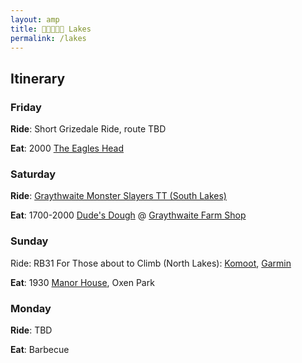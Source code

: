```yaml
---
layout: amp
title: 🚴🚴🚴🚴🚴 Lakes
permalink: /lakes
---
```


## Itinerary

### Friday

**Ride**: Short Grizedale Ride, route TBD

**Eat**: 2000 [The Eagles Head](https://www.google.com/maps/place/The+Eagles+Head/@54.3218404,-3.0216553,17z/data=!3m1!4b1!4m5!3m4!1s0x487cbe6d237c96bd:0xae60a3ab7fe5a4a5!8m2!3d54.3217907!4d-3.0194106)

### Saturday

**Ride**: [Graythwaite Monster Slayers TT (South Lakes)](https://www.strava.com/routes/2841783146053040878)

**Eat**: 1700-2000 [Dude's Dough](https://www.dudesdough.com/) @ [Graythwaite Farm Shop](https://goo.gl/maps/AfGpY1d2NRWLV1RbA)

### Sunday

Ride: RB31 For Those about to Climb (North Lakes): [Komoot](https://www.komoot.com/tour/397915833), [Garmin](https://connect.garmin.com/modern/course/64412109)

**Eat**: 1930 [Manor House](https://www.google.com/maps/place/Manor+House/@54.2761419,-3.0478233,15z/data=!4m5!3m4!1s0x0:0x8cb8ba599d3cd6d0!8m2!3d54.2762176!4d-3.0477999), Oxen Park

### Monday

**Ride**: TBD

**Eat**: Barbecue
